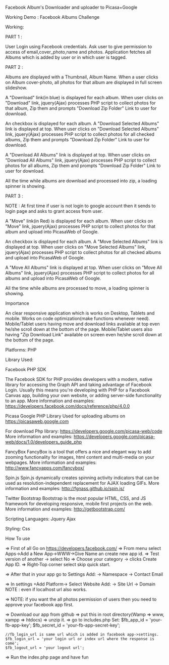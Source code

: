Facebook Album's Downloader and uploader to Picasa+Google

Working Demo : Facebook Albums Challenge

Working:

PART 1 :

User Login using Facebook credentials. Ask user to give permission to access of email,cover_photo,name and photos. Application fetches all Albums which is added by user or in which user is tagged.

PART 2 :

Albums are displayed with a Thumbnail, Album Name. When a user clicks on Album cover-photo, all photos for that album are displayed in full screen slideshow.

A "Download" link(in blue) is displayed for each album. When user clicks on "Download" link, jquery(Ajax) processes PHP script to collect photos for that album, Zip them and prompts "Download Zip Folder" Link to user for download.

An checkbox is displayed for each album. A "Download Selected Albums" link is displayed at top. When user clicks on "Download Selected Albums" link, jquery(Ajax) processes PHP script to collect photos for all checked albums, Zip them and prompts "Download Zip Folder" Link to user for download.

A "Download All Albums" link is displayed at top. When user clicks on "Download All Albums" link, jquery(Ajax) processes PHP script to collect photos for all albums, Zip them and prompts "Download Zip Folder" Link to user for download.

All the time while albums are download and processed into zip, a loading spinner is showing.

PART 3 :

NOTE : At first time if user is not login to google account then it sends to login page and asks to grant access from user.

A "Move" link(in Red) is displayed for each album. When user clicks on "Move" link, jquery(Ajax) processes PHP script to collect photos for that album and upload into PicasaWeb of Google.

An checkbox is displayed for each album. A "Move Selected Albums" link is displayed at top. When user clicks on "Move Selected Albums" link, jquery(Ajax) processes PHP script to collect photos for all checked albums and upload into PicasaWeb of Google.

A "Move All Albums" link is displayed at top. When user clicks on "Move All Albums" link, jquery(Ajax) processes PHP script to collect photos for all albums and upload into PicasaWeb of Google.

All the time while albums are processed to move, a loading spinner is showing.

Importance

An clear responsive application which is works on Desktop, Tablets and mobile. Works on code optimization(make functions whenever need). Mobile/Tablet users having move and download links available at top even he/she scroll down at the bottom of the page. Mobile/Tablet users also having "Zip Download Link" available on screen even he/she scroll down at the bottom of the page.

Platforms: PHP

Library Used:

Facebook PHP SDK

The Facebook SDK for PHP provides developers with a modern, native library for accessing the Graph API and taking advantage of Facebook Login. Usually this means you're developing with PHP for a Facebook Canvas app, building your own website, or adding server-side functionality to an app. More information and examples: https://developers.facebook.com/docs/reference/php/4.0.0

Picasa Google PHP Library Used for uploading albums on https://picasaweb.google.com

For download Php library: https://developers.google.com/picasa-web/code More information and examples: https://developers.google.com/picasa-web/docs/1.0/developers_guide_php

FancyBox FancyBox is a tool that offers a nice and elegant way to add zooming functionality for images, html content and multi-media on your webpages. More information and examples: http://www.fancyapps.com/fancybox/

Spin.js Spin.js dynamically creates spinning activity indicators that can be used as resolution-independent replacement for AJAX loading GIFs. More information and examples: http://fgnass.github.io/spin.js/

Twitter Bootstrap Bootstrap is the most popular HTML, CSS, and JS framework for developing responsive, mobile first projects on the web. More information and examples: http://getbootstrap.com/

Scripting Languages: Jquery Ajax

Styling: Css

How To use

=> First of all Go on https://developers.facebook.com/ => From menu select Apps->Add a New App->WWW->Give Name an create new app id. => Test version of another -> select No => Choose your category -> clicks Create App ID. => Right-Top corner select skip quick start.

=> After that in your app go to Settings Add: -> Namespace -> Contact Email

=> In settings +Add Platform-> Select Website Add: -> Site Url -> Domain NOTE : even if localhost url also works.

=> NOTE: if you want the all photos permission of users then you need to approve your facebook app first.

=> Download our app from github => put this in root directory(Wamp => www, xampp => htdocs) => unzip it. => go to includes.php Set: $fb_app_id = 'your-fb-app-key'; $fb_secret_id = 'your-fb-app-secret-key';

    //fb_login_url is same url which is added in facebook app->settings.
    $fb_login_url = 'your login url or index url where the response is come'; 
    $fb_logout_url = 'your logout url';
=> Run the index.php page and have fun
